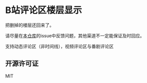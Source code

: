 # B站评论区楼层显示

把删掉的楼层还回来了。

请尽量在[本仓库](https://github.com/Ai-Himmel/bilibili-comment-floor)的issue中反馈问题，其他渠道不一定能保证及时回应。

支持动态评论区（非时间线），视频评论区与番剧评论区

## 开源许可证

MIT